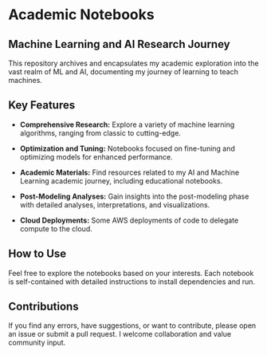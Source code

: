 # Academic Notebooks

## Machine Learning and AI Research Journey

This repository archives and encapsulates my academic exploration into the vast realm of ML and AI, documenting my journey of learning to teach machines.


## Key Features

- **Comprehensive Research:** Explore a variety of machine learning algorithms, ranging from classic to cutting-edge.
  
- **Optimization and Tuning:** Notebooks focused on fine-tuning and optimizing models for enhanced performance.
  
- **Academic Materials:** Find resources related to my AI and Machine Learning academic journey, including educational notebooks.

- **Post-Modeling Analyses:** Gain insights into the post-modeling phase with detailed analyses, interpretations, and visualizations.

- **Cloud Deployments:** Some AWS deployments of code to delegate compute to the cloud.


## How to Use

Feel free to explore the notebooks based on your interests. Each notebook is self-contained with detailed instructions to install dependencies and run.

## Contributions

If you find any errors, have suggestions, or want to contribute, please open an issue or submit a pull request. I welcome collaboration and value community input.

